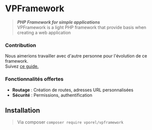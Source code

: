 # VPFramework
> ***PHP Framework for simple applications***<br/>
VPFramework is a light PHP framework that provide basis when creating a web application

### Contribution
Nous aimerions travailler avec d'autre personne pour l'évolution de ce framework.<br/>
Suivez [ce guide.](contributing.md)

### Fonctionnalités offertes
  * **Routage** : Création de routes, adresses URL personnalisées
  * **Sécurité** : Permissions, authentification

## Installation
> Via composer `composer require vporel/vpframework`

